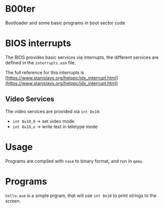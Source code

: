 # B00ter

Bootloader and some basic programs in boot sector code

# BIOS interrupts

The BIOS provides basic services via interrupts, the different services
are defined in the `interrupts.asm` file.

The full reference for this interrupts is
[https://www.stanislavs.org/helppc/idx_interrupt.html](https://www.stanislavs.org/helppc/idx_interrupt.html)

## Video Services

The video services are provided via `int 0x10`:
- `int 0x10,0` -> set video mode
- `int 0x10,e` -> write text in teletype mode

# Usage

Programs are compiled with `nasm` to binary format, and run in `qemu`.

# Programs

`hello.asm` is a simple prgram, that will use `int 0x10` to print strings
to the screen.
